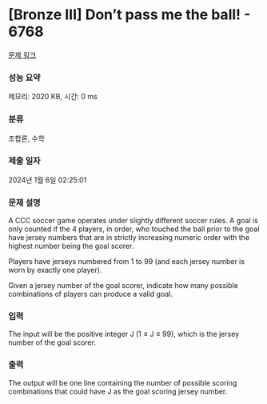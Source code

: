 # [Bronze III] Don’t pass me the ball! - 6768 

[문제 링크](https://www.acmicpc.net/problem/6768) 

### 성능 요약

메모리: 2020 KB, 시간: 0 ms

### 분류

조합론, 수학

### 제출 일자

2024년 1월 6일 02:25:01

### 문제 설명

<p>A CCC soccer game operates under slightly different soccer rules. A goal is only counted if the 4 players, in order, who touched the ball prior to the goal have jersey numbers that are in strictly increasing numeric order with the highest number being the goal scorer.</p>

<p>Players have jerseys numbered from 1 to 99 (and each jersey number is worn by exactly one player).</p>

<p>Given a jersey number of the goal scorer, indicate how many possible combinations of players can produce a valid goal.</p>

### 입력 

 <p>The input will be the positive integer J (1 ≤ J ≤ 99), which is the jersey number of the goal scorer.</p>

### 출력 

 <p>The output will be one line containing the number of possible scoring combinations that could have J as the goal scoring jersey number.</p>

